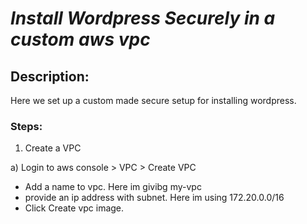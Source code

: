 # **_Install Wordpress Securely in a custom aws vpc_**

## Description:

Here we set up a custom made secure setup for installing wordpress.

### Steps:

1. Create a VPC
 
a) Login to aws console > VPC >  Create VPC
  - Add a name to vpc. Here im givibg my-vpc
  - provide an ip address with subnet. Here im using 172.20.0.0/16
  - Click Create vpc
  image.
  
  
   

